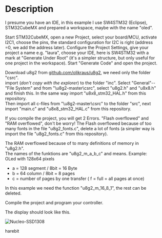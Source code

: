 # Description

I presume you have an IDE, in this example I use SW4STM32 (Eclipse), STM32CubeMX and prepared a workspace, maybe with the name "oled".
  
Start STM32CubeMX, open a new Project, select your board/MCU, activate I2C1, choose the pins, the standard configuration for I2C is right (address =0, we add the address later).
Configure the Project Settings, give your project a name e.g. "laura", choose your IDE, here is SW4STM32 with a mark at "Generate Under Root" (it's a simpler structure, but only
 useful for one project in the workspace). Start "Generate Code" and open the project.  
 
Download u8g2 from [github.com/olikraus/u8g2](https://github.com/olikraus/u8g2), we need only the folder "csrc".  
import (_don't copy with the explorer_) to the folder "inc". Select "General"--"File System" and from "\u8g2-master\csrc", select "u8g2.h" and "u8x8.h" and finish this. 
In the same way import "u8x8_stm32_HAL.h" from this repository.  
Then import all c-files from "\u8g2-master\csrc" to the folder "src", next import "main.c" and "u8x8_stm32_HAL.c" from this repository.  

If you compile the project, you will get 2 Errors. "Flash overflowed" and "RAM overflowed", don't be worry!
The Flash overflowed because of too many fonts in the file "u8g2_fonts.c", delete a lot of fonts (a simpler way is import the file "u8g2_fonts.c" from this repository).  

The RAM overflowed because of to many definitions of memory in "u8g2.h".  
The names of the funktions are "u8g2_m_a_b_c" and means.
Example: OLed with 128x64 pixels  

* a = 128 segment / 8bit = 16 Byte  
* b = 64 column / 8bit = 8 pages  
* c = number of pages by one transfer ( f = full = all pages at once)  

In this example we need the function "u8g2_m_16_8_1", the rest can be deleted.

Compile the project and program your controller.  

The display should look like this. 

![Nucleo-SSD1308](https://github.com/harebit/cubemx_and_u8g2/blob/master/Nucleo-SSD1308.JPG?raw=true)


harebit
